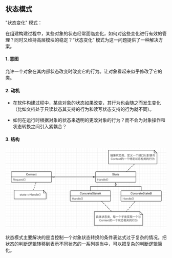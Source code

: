 ## 状态模式

"状态变化" 模式：

在组建构建过程中，某些对象的状态经常面临变化，如何对这些变化进行有效的管理？同时又维持高层模块的稳定？“状态变化” 模式为这一问题提供了一种解决方案。

#### 1. 意图

允许一个对象在其内部状态改变时改变它的行为。让对象看起来似乎修改了它的类。

#### 2. 动机

- 在软件构建过程中，某些对象的状态如果改变，其行为也会随之而发生变化（比如文档处于只读状态其支持的行为和读写状态支持的行为就不同）。

- 如何在运行时根据对象的状态来透明的更改对象的行为？而不会为对象操作和状态转换之间引入紧耦合？

#### 3. 结构

![状态模式](../imgs/State.png)

状态模式主要解决的是当控制一个对象状态转换的条件表达式过于复杂的情况。把状态的判断逻辑转移到表示不同状态的一系列类当中，可以把复杂的判断逻辑简化。